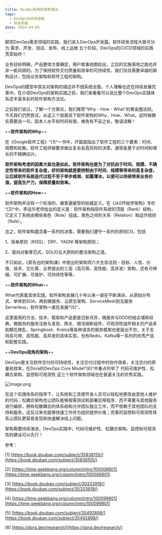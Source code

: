 ```yaml
---
title: DevOps视角的架构漫谈
tags: 
  - DevOps与研发效能
  - 开发实践
date: 2024-04-05
---
```


聊完DevOps需求领域的实践，我们进入DevOps开发篇。软件研发流程大致可分为 需求、开发、测试、发布、线上运维 五个阶段，DevOps的CI/CD领域的实践贯穿始终！

业务目标明确，产品整体方案确定，用户故事地图绘出，之后的实施落地之路也并非一帆风顺的。为了保持软件交付质量和效率的可持续性，我们往往需要卓越的架构设计，包括业务架构和软件工程的架构。

DevOps的模型中其实对架构的描述并不很系统全面，个人理解也还在持续发展完善中。在介绍DevOps的架构实践之前，我们来看看可以说比整个DevOps实践体系还丰富多彩的软件架构方法论。

之前我们说过，了解一个方案论，我们推荐“Why - How - What”的黄金圈法则。今天我们仍然尝试，从这三个层面说下软件架构的Why、How、What。这时候确实需要说一句，因本人水平和时间有限，难免有不妥之处，敬请谅解！

++**软件架构的Why**++

在《Google软件工程》^\[1\]^一书中，开篇就指出了软件工程的三个要素：时间、规模和权衡。软件工程师被要求做出复杂且高风险的决策，通常是基于对时间和增长的不精确估计。

**软件架构考虑的因素大抵也是如此，软件架构也是为了对抗由于时间、规模、不确定性带来的软件复杂度，好的架构就是要控制由于时间、规模等带来的高复杂度，让后续软件系统迭代过程不至于举步维艰、如履薄冰，以便可以持续带来业务价值，提高生产力，保障质量和效率。**

++**软件架构的How**++

软件架构并没有一个标准的、被普遍接受的权威定义。在《从0开始学架构》专栏^\[2\]^中，李运华老师给出的定义是：软件架构指软件系统的顶层（Rank）结构，它定义了系统由哪些角色（Role）组成，角色之间的关系（Relation）和运作规则（Rule）。

总之，软件架构蕴含着一系列的决策，需要我们遵守一系列的原则\[3\]，包括

1、简单原则（KISS）、DRY、YAGNI 等架构原则；

2、面向对象等范式、SOLID五大原则的整洁架构之道。

不只如此，《郭东白的架构课》中提出的架构师六大生存法则 - 目标、人性、价值、技术、文化等，业界提出的三高（高可用、高性能、高并发）架构，还有可伸缩、可扩展、可维护、可持续性等等。

++**软件架构的What**++

What代表着具体实践。软件架构发展几十年以来一直在不断演进，从原始分布式、单体到SOA，再到微服务、云原生架构、ServiceMesh到无服务Serverless，软件架构一直在发展^\[5\]^。

这里面用的方法、技术、框架和产品更是日新月异，微服务与DDD的结合堪称经典，微服务的服务注册与发现、网关、限流熔断组件、可观测性组件相关的产品多到眼花缭乱，Springboot、Kratos等各种语言的服务框架也是层出不穷。关于支持高可用、高性能、高并发的具体实现，也有Redis、Kafka等一系列的优秀产品和配套实践。

++**DevOps视角的架构**++

DevOps更关注软件交付的可持续性，关注交付过程中的协作效率，关注交付的质量和效率。在Dora的DevOps Core Model^\[6\]^中重点列举了 代码可维护性、松耦合架构、监控和可观测性 这三个软件架构领域也在普遍关注的优秀实践。

![image.png](https://alidocs.oss-cn-zhangjiakou.aliyuncs.com/res/Mp7ldVDoxPw8qBQN/img/ed867687-3b5a-4b3b-8dc3-d0720ee4607e.png)

在这个实践体系的指导下，让系统和工具使开发人员可以轻松地更改由其他人维护的代码；松耦合架构也让团队能够按需测试和部署应用程序，而不需要与其他服务进行编排，拥有松散耦合的体系结构允许团队独立工作，而不依赖于其他团队的支持和服务，这反过来也能够快速工作并为组织提供价值；完善的监控和可观测性体系让团队更容易发现和快速解决线上问题。

架构需要持续演进，DevOps实践中，代码可维护性、松耦合架构、监控和可观测性的建设可以先行！

参考：

\[1\] [https://book.douban.com/subject/35838155/](https://book.douban.com/subject/35838155/)

\[2\] [https://time.geekbang.org/column/intro/100006601](https://time.geekbang.org/column/intro/100006601)

\[3\] [https://book.douban.com/subject/30333919/](https://book.douban.com/subject/30333919/)

\[4\] [https://time.geekbang.org/column/intro/100099801](https://time.geekbang.org/column/intro/100099801)

\[5\] [https://book.douban.com/subject/35492898/](https://book.douban.com/subject/35492898/)

\[6\] [https://dora.dev/research/](https://dora.dev/research/)